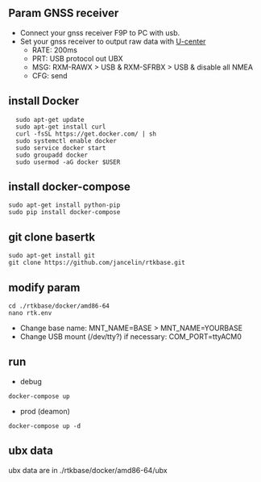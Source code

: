 
## Param GNSS receiver

- Connect your gnss receiver F9P to PC with usb.
- Set your gnss receiver to output raw data with [U-center](https://www.u-blox.com/en/product/u-center)
	- RATE: 200ms
	- PRT: USB protocol out UBX
	- MSG: RXM-RAWX > USB & RXM-SFRBX > USB & disable all NMEA
	- CFG: send

## install Docker

```
  sudo apt-get update
  sudo apt-get install curl 
  curl -fsSL https://get.docker.com/ | sh
  sudo systemctl enable docker
  sudo service docker start
  sudo groupadd docker
  sudo usermod -aG docker $USER
```

## install docker-compose

```
sudo apt-get install python-pip
sudo pip install docker-compose
```

## git clone basertk

```
sudo apt-get install git
git clone https://github.com/jancelin/rtkbase.git
```

## modify param

```
cd ./rtkbase/docker/amd86-64
nano rtk.env
```

- Change base name: MNT_NAME=BASE > MNT_NAME=YOURBASE
- Change USB mount (/dev/tty?)  if necessary: COM_PORT=ttyACM0

## run

- debug

```docker-compose up```

- prod (deamon)

```docker-compose up -d```

## ubx data

ubx data are in ./rtkbase/docker/amd86-64/ubx
